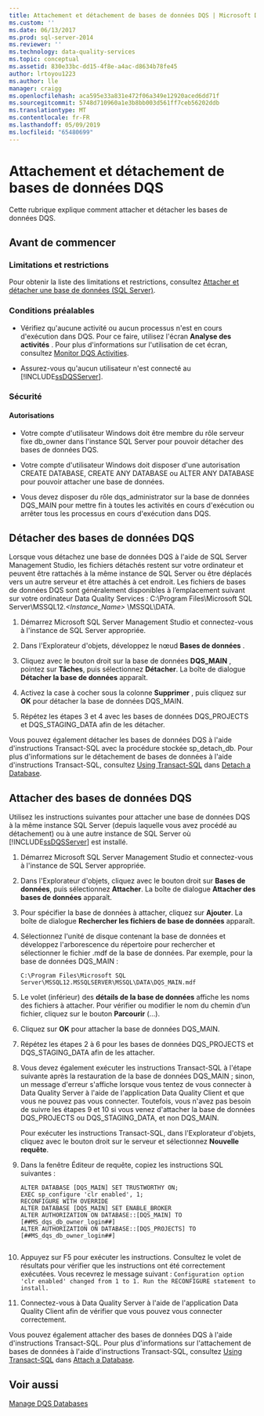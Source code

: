 ```yaml
---
title: Attachement et détachement de bases de données DQS | Microsoft Docs
ms.custom: ''
ms.date: 06/13/2017
ms.prod: sql-server-2014
ms.reviewer: ''
ms.technology: data-quality-services
ms.topic: conceptual
ms.assetid: 830e33bc-dd15-4f8e-a4ac-d8634b78fe45
author: lrtoyou1223
ms.author: lle
manager: craigg
ms.openlocfilehash: aca595e33a831e472f06a349e12920aced6dd71f
ms.sourcegitcommit: 5748d710960a1e3b8bb003d561ff7ceb56202ddb
ms.translationtype: MT
ms.contentlocale: fr-FR
ms.lasthandoff: 05/09/2019
ms.locfileid: "65480699"
---
```

# <a name="detaching-and-attaching-dqs-databases"></a>Attachement et détachement de bases de données DQS
  Cette rubrique explique comment attacher et détacher les bases de données DQS.  
  
##  <a name="BeforeYouBegin"></a> Avant de commencer  
  
###  <a name="Limitations"></a> Limitations et restrictions  
 Pour obtenir la liste des limitations et restrictions, consultez [Attacher et détacher une base de données &#40;SQL Server&#41;](../relational-databases/databases/database-detach-and-attach-sql-server.md).  
  
###  <a name="Prerequisites"></a> Conditions préalables  
  
-   Vérifiez qu'aucune activité ou aucun processus n'est en cours d'exécution dans DQS. Pour ce faire, utilisez l'écran **Analyse des activités** . Pour plus d'informations sur l'utilisation de cet écran, consultez [Monitor DQS Activities](../../2014/data-quality-services/monitor-dqs-activities.md).  
  
-   Assurez-vous qu'aucun utilisateur n'est connecté au [!INCLUDE[ssDQSServer](../includes/ssdqsserver-md.md)].  
  
###  <a name="Security"></a> Sécurité  
  
####  <a name="Permissions"></a> Autorisations  
  
-   Votre compte d'utilisateur Windows doit être membre du rôle serveur fixe db_owner dans l'instance SQL Server pour pouvoir détacher des bases de données DQS.  
  
-   Votre compte d'utilisateur Windows doit disposer d'une autorisation CREATE DATABASE, CREATE ANY DATABASE ou ALTER ANY DATABASE pour pouvoir attacher une base de données.  
  
-   Vous devez disposer du rôle dqs_administrator sur la base de données DQS_MAIN pour mettre fin à toutes les activités en cours d'exécution ou arrêter tous les processus en cours d'exécution dans DQS.  
  
##  <a name="Detach"></a> Détacher des bases de données DQS  
 Lorsque vous détachez une base de données DQS à l'aide de SQL Server Management Studio, les fichiers détachés restent sur votre ordinateur et peuvent être rattachés à la même instance de SQL Server ou être déplacés vers un autre serveur et être attachés à cet endroit. Les fichiers de bases de données DQS sont généralement disponibles à l’emplacement suivant sur votre ordinateur Data Quality Services : C:\Program Files\Microsoft SQL Server\MSSQL12.*<Instance_Name>* \MSSQL\DATA.  
  
1.  Démarrez Microsoft SQL Server Management Studio et connectez-vous à l'instance de SQL Server appropriée.  
  
2.  Dans l'Explorateur d'objets, développez le nœud **Bases de données** .  
  
3.  Cliquez avec le bouton droit sur la base de données **DQS_MAIN** , pointez sur **Tâches**, puis sélectionnez **Détacher**. La boîte de dialogue **Détacher la base de données** apparaît.  
  
4.  Activez la case à cocher sous la colonne **Supprimer** , puis cliquez sur **OK** pour détacher la base de données DQS_MAIN.  
  
5.  Répétez les étapes 3 et 4 avec les bases de données DQS_PROJECTS et DQS_STAGING_DATA afin de les détacher.  
  
 Vous pouvez également détacher les bases de données DQS à l'aide d'instructions Transact-SQL avec la procédure stockée sp_detach_db. Pour plus d'informations sur le détachement de bases de données à l'aide d'instructions Transact-SQL, consultez [Using Transact-SQL](../relational-databases/databases/detach-a-database.md#TsqlProcedure) dans [Detach a Database](../relational-databases/databases/detach-a-database.md).  
  
##  <a name="Attach"></a> Attacher des bases de données DQS  
 Utilisez les instructions suivantes pour attacher une base de données DQS à la même instance SQL Server (depuis laquelle vous avez procédé au détachement) ou à une autre instance de SQL Server où [!INCLUDE[ssDQSServer](../includes/ssdqsserver-md.md)] est installé.  
  
1.  Démarrez Microsoft SQL Server Management Studio et connectez-vous à l'instance de SQL Server appropriée.  
  
2.  Dans l'Explorateur d'objets, cliquez avec le bouton droit sur **Bases de données**, puis sélectionnez **Attacher**. La boîte de dialogue **Attacher des bases de données** apparaît.  
  
3.  Pour spécifier la base de données à attacher, cliquez sur **Ajouter**. La boîte de dialogue **Rechercher les fichiers de base de données** apparaît.  
  
4.  Sélectionnez l'unité de disque contenant la base de données et développez l'arborescence du répertoire pour rechercher et sélectionner le fichier .mdf de la base de données. Par exemple, pour la base de données DQS_MAIN :  
  
    ```  
    C:\Program Files\Microsoft SQL Server\MSSQL12.MSSQLSERVER\MSSQL\DATA\DQS_MAIN.mdf  
    ```  
  
5.  Le volet (inférieur) des **détails de la base de données** affiche les noms des fichiers à attacher. Pour vérifier ou modifier le nom du chemin d’un fichier, cliquez sur le bouton **Parcourir** (...).  
  
6.  Cliquez sur **OK** pour attacher la base de données DQS_MAIN.  
  
7.  Répétez les étapes 2 à 6 pour les bases de données DQS_PROJECTS et DQS_STAGING_DATA afin de les attacher.  
  
8.  Vous devez également exécuter les instructions Transact-SQL à l'étape suivante après la restauration de la base de données DQS_MAIN ; sinon, un message d'erreur s'affiche lorsque vous tentez de vous connecter à Data Quality Server à l'aide de l'application Data Quality Client et que vous ne pouvez pas vous connecter. Toutefois, vous n'avez pas besoin de suivre les étapes 9 et 10 si vous venez d'attacher la base de données DQS_PROJECTS ou DQS_STAGING_DATA, et non DQS_MAIN.  
  
     Pour exécuter les instructions Transact-SQL, dans l'Explorateur d'objets, cliquez avec le bouton droit sur le serveur et sélectionnez **Nouvelle requête**.  
  
9. Dans la fenêtre Éditeur de requête, copiez les instructions SQL suivantes :  
  
    ```  
    ALTER DATABASE [DQS_MAIN] SET TRUSTWORTHY ON;  
    EXEC sp_configure 'clr enabled', 1;  
    RECONFIGURE WITH OVERRIDE  
    ALTER DATABASE [DQS_MAIN] SET ENABLE_BROKER  
    ALTER AUTHORIZATION ON DATABASE::[DQS_MAIN] TO [##MS_dqs_db_owner_login##]  
    ALTER AUTHORIZATION ON DATABASE::[DQS_PROJECTS] TO [##MS_dqs_db_owner_login##]  
  
    ```  
  
10. Appuyez sur F5 pour exécuter les instructions. Consultez le volet de résultats pour vérifier que les instructions ont été correctement exécutées. Vous recevrez le message suivant : `Configuration option 'clr enabled' changed from 1 to 1. Run the RECONFIGURE statement to install.`  
  
11. Connectez-vous à Data Quality Server à l'aide de l'application Data Quality Client afin de vérifier que vous pouvez vous connecter correctement.  
  
 Vous pouvez également attacher des bases de données DQS à l'aide d'instructions Transact-SQL. Pour plus d'informations sur l'attachement de bases de données à l'aide d'instructions Transact-SQL, consultez [Using Transact-SQL](../relational-databases/databases/attach-a-database.md#TsqlProcedure) dans [Attach a Database](../relational-databases/databases/attach-a-database.md).  
  
## <a name="see-also"></a>Voir aussi  
 [Manage DQS Databases](../../2014/data-quality-services/manage-dqs-databases.md)  
  
  
